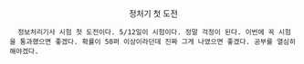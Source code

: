 <center>정처기 첫 도전</center>

      정보처리기사 시험 첫 도전이다. 5/12일이 시험이다. 정말 걱정이 된다. 이번에 꼭 시험을 통과했으면 좋겠다. 확률이 50퍼 이상이라던데 진짜 그게 나였으면 좋겠다. 공부를 열심히 해야겠다.